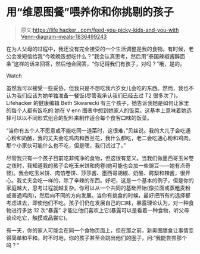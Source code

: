 # 用“维恩图餐”喂养你和你挑剔的孩子

> 原文:[https://life hacker . com/feed-you-picky-kids-and-you-with Venn-diagram-meals-1836499243](https://lifehacker.com/feed-your-picky-kids-and-you-with-venn-diagram-meals-1836499243)

在为人父母的过程中，我还没有完全接受的一个生活调整是我的食物。有时候，老公会发短信给我“今晚晚饭想吃什么？”我会认真思考，然后用“泰国辣椒酱醉面条”这样的话来回答，然后他会回答，“你记得我们有孩子，对吗？”哦，是的。

Watch

虽然我可以接受一些妥协，但我只是不想吃我六岁女儿会吃的东西。然而，我也不认为我们应该为她单独准备一餐饭(尽管我承认我们已经去过 T2 很多次了)。Lifehacker 的健康编辑 Beth Skwarecki 有三个孩子，她告诉我她是如何让家里的每个人都有饭吃的:她在 V enn 图表中想到她家人的饭菜。这基本上意味着她选择可以以不同形式组合的配料来制作适合每个食客口味的饭菜。

“当你有五个人不愿意或不能吃同一道菜时，这很难，”贝丝说。我的大儿子会吃通心粉和奶酪，我的丈夫会吃鸡肉和西兰花，我什么都吃，老二会吃通心粉和鸡肉。那个小家伙可能什么也不吃，但是嘿，我们试过了。”

尽管我只有一个孩子目前吃非纯净的食物，但这很有意义。当我们做墨西哥玉米卷之夜时，我知道我的孩子会吃玉米饼和肉卷(她可能也会加一些豌豆——她有点奇怪)。我会吃玉米饼、肉馅卷饼、莎莎酱、墨西哥胡椒、奶酪、鳄梨和辣酱，很开心。我丈夫会吃一样的，除了辛辣的东西。好吧，这是一个基本的例子，但是你的家庭越大，思考过程就越复杂。你可以从一个共同的基础开始(像拉面或蒸粗麦粉或普通鸡肉)，然后向不同的方向发展。当你有挑食的时候，最好把所有的选择都考虑进去，即使他们不吃。孩子们仍在发展自己的口味，暴露理论认为，对一种食物进行多达 12 次“暴露” 才能让他们喜欢上它(暴露可以是看着一种食物，听父母谈论吃它，触摸或品尝它)。

有一天，你的家人可能会在同一个食物页面上，但在那之前，新奥图膳食让事情变得简单和平和。时不时地，你的孩子甚至会跳出他们的圈子，问:“我能尝尝那个吗？”